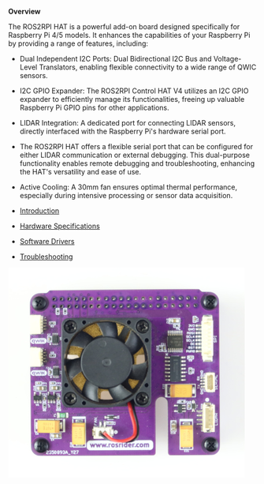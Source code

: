 **Overview**

The ROS2RPI HAT is a powerful add-on board designed specifically for Raspberry Pi 4/5 models. It enhances the capabilities of your Raspberry Pi by providing a range of features, including:

- Dual Independent I2C Ports: Dual Bidirectional I2C Bus and Voltage-Level Translators, enabling flexible connectivity to a wide range of QWIC sensors.
- I2C GPIO Expander: The ROS2RPI Control HAT V4 utilizes an I2C GPIO expander to efficiently manage its functionalities, freeing up valuable Raspberry Pi GPIO pins for other applications.
- LIDAR Integration: A dedicated port for connecting LIDAR sensors, directly interfaced with the Raspberry Pi's hardware serial port.
- The ROS2RPI HAT offers a flexible serial port that can be configured for either LIDAR communication or external debugging. This dual-purpose functionality enables remote debugging and troubleshooting, enhancing the HAT's versatility and ease of use.
- Active Cooling: A 30mm fan ensures optimal thermal performance, especially during intensive processing or sensor data acquisition.



- [Introduction](01_INTRO/README.md)
- [Hardware Specifications](02_HARDWARE/README.md)
- [Software Drivers](03_SOFTWARE/README.md)
- [Troubleshooting](10_DEBUG/README.md)

[![ROS2RPI Hat](/images/ros2rpi.png)](https://acada.dev/products/ros2rpi-control-hat-v4)